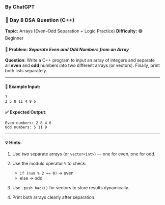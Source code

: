 ### By ChatGPT

### 🔹 **Day 8 DSA Question (C++)**

**Topic:** Arrays (Even–Odd Separation + Logic Practice)
**Difficulty:** 🟢 Beginner

#### 🧩 Problem: *Separate Even and Odd Numbers from an Array*

**Question:**
Write a C++ program to input an array of integers and separate all **even** and **odd** numbers into two different arrays (or vectors).
Finally, print both lists separately.

---

#### 🧠 **Example Input:**

```
7  
2 5 8 11 4 9 6
```

#### ✅ **Expected Output:**

```
Even numbers: 2 8 4 6  
Odd numbers: 5 11 9
```

---

#### 💡 **Hints:**

1. Use two separate arrays (or `vector<int>`) — one for even, one for odd.
2. Use the modulo operator `%` to check:

   * `if (num % 2 == 0)` → even
   * else → odd
3. Use `.push_back()` for vectors to store results dynamically.
4. Print both arrays clearly after separation.